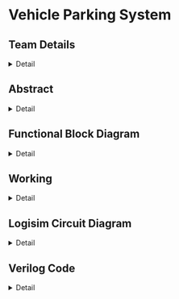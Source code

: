 # Vehicle Parking System

<!-- First Section -->
## Team Details
<details>
  <summary>Detail</summary>

  > Semester: 3rd Sem B. Tech. CSE

  > Section: S1

  > Member-1: Aarya M, 231CS103, aaryam.231cs103@nitk.edu.in, 9632584849

  > Member-2: Harsh Kaladagi, 231CS126, harshkaladagi.231cs126@nitk.edu.in, 9113622149

  > Member-3: Sagar Gowda M S, 211CS147, sagargowdams.211cs147@nitk.edu.in, 9538425944
</details>

<!-- Second Section -->
## Abstract
<details>
  <summary>Detail</summary>
  
   > Motivation: The motivation for the current project is based on the increasing need for smart parking solutions for two-wheeler and four-wheeler vehicles within urban areas. As the number of vehicles increases, there is a need for efficient management of parking to avoid congestion, save time, and lessen environmental impact. Therefore, this project targets the contribution towards making parking systems smarter and more efficient by satisfying the needs of both.
  
   > Problem Statement: The problem we have in our mind is to design a probable and costeffective parking counting system for two-wheeler and four-wheeler types of vehicles. Counting by human beings with conventional methods is always error-prone, and the available automatic methods are pretty heavy on budget and are complicated ones. We plan to design a solution that counts both vehicle types correctly without any challenges at all.
  
   > Features:
 The design objectives of the Logic Parking Counter for two and four wheelers are
to establish a practical system of counting both types of vehicles with high accuracy. The
cost will be maintained low so that it remains convenient for parking operators in dealing
with both two and four wheelers. Furthermore, an easy-to-use interface will be created so
that it would ease its use by parking management personnel and drivers of the two types of
vehicles. Finally, the system will also be designed to accommodate a variety of sizes of the
parking areas as well as flexible traffic patterns to ensure it runs efficiently in different parking environments.

</details>

<!-- Third Section -->
## Functional Block Diagram
<details>
  <summary>Detail</summary>

<img alt="S1-T2" src="https://github.com/user-attachments/assets/43fe22df-b065-41ea-86ca-430812d08a5b"><img/>

</details>

<!-- Fourth Section -->
## Working
<details>
  <summary>Detail</summary>

  > ### Working of Vehicle Parking System

The vehicle parking system operates by tracking the entry and exit of vehicles using sensors and logic circuits. The system is designed to distinguish between cars and bikes based on their weight, allowing for accurate counting of each type of vehicle. The core components include weight sensors, multiplexers, logic gates, and counters.

When a vehicle approaches the **entry gate**, it passes over a weight sensor that determines whether the vehicle is a car or a bike. The weight value is fed into a multiplexer (MUX) that routes the input to different counters depending on the vehicle type. Once the vehicle's weight is detected and classified, logic gates such as AND and OR gates process the entry signal, allowing the system to update the respective counters for total entries (either cars or bikes). The system also updates a counter that tracks the current number of vehicles present in the parking lot.

At the **exit gate**, a similar process occurs. The vehicle's weight is once again detected by the sensor, and the appropriate counters are updated to reflect that a car or bike has left the lot. The exit signal is processed through logic gates, ensuring that the current number of cars and bikes inside the parking lot is decreased accordingly.

The system continuously monitors both the **total number of vehicles** that have entered and exited the lot, as well as the **current occupancy**. The counters for total cars and bikes are incremented when vehicles enter and decremented when they exit. This real-time tracking ensures that the parking lot never exceeds its capacity and maintains an accurate log of all vehicle movements.

This approach, utilizing combinational logic, weight detection, and digital counters, provides an efficient and automated solution for managing vehicle parking, ensuring accurate vehicle classification and occupancy tracking at all times.

</details>



<!-- Fifth Section -->
## Logisim Circuit Diagram
<details>
  <summary>Detail</summary>

  > ![S1-T13-Logisim](https://github.com/user-attachments/assets/f3ade603-3247-4341-bd82-4637bd265e0f)
 
<br> **Power On**: Ensure the circuit is powered, and all counters start at zero.

<br> **Vehicle Entry Detection**: A vehicle passes over the entry weight sensor. The weight is used to classify the vehicle as a car or bike.

<br> **Entry Counters Update**: The respective counter for total cars or bikes entered is incremented. The current occupancy counter is also updated.

<br> **Vehicle Exit Detection**: When a vehicle reaches the exit gate, the exit weight sensor classifies it as a car or bike.

<br> **Exit Counters Update**: The current occupancy counter is decremented, and total exits are updated.

<br> **Continuous Tracking**: The system tracks the number of cars and bikes in real-time, updating the total entries and current occupancy.

</details>

<!-- Sixth Section -->
## Verilog Code
<details>
  <summary>Detail</summary>


  ## Main Module
  
  ```
module parking_system(
  input clk,
  input rst,
  input car_entry,
  input bike_entry,
  input car_exit,
  input bike_exit,
  output reg [7:0] total_cars_entered,
  output reg [7:0] total_bikes_entered,
  output reg [7:0] cars_in_parking,
  output reg [7:0] bikes_in_parking
);

always @(posedge clk or posedge rst) begin
  if (rst) begin
      total_cars_entered <= 8'd0;
      total_bikes_entered <= 8'd0;
      cars_in_parking <= 8'd0;
      bikes_in_parking <= 8'd0;
  end
  else begin
      if (car_entry) begin
          total_cars_entered <= total_cars_entered + 1;
          cars_in_parking <= cars_in_parking + 1;
      end
      if (bike_entry) begin
          total_bikes_entered <= total_bikes_entered + 1;
          bikes_in_parking <= bikes_in_parking + 1;
      end
      if (car_exit && cars_in_parking > 0) begin
          cars_in_parking <= cars_in_parking - 1;
      end
      if (bike_exit && bikes_in_parking > 0) begin
          bikes_in_parking <= bikes_in_parking - 1;
      end
  end
end

endmodule

```

## Test Bench
```
module tb_parking_system();

    reg clk;
    reg rst;
    reg car_entry;
    reg bike_entry;
    reg car_exit;
    reg bike_exit;

    wire [7:0] total_cars_entered;
    wire [7:0] total_bikes_entered;
    wire [7:0] cars_in_parking;
    wire [7:0] bikes_in_parking;

    parking_system uut (
        .clk(clk),
        .rst(rst),
        .car_entry(car_entry),
        .bike_entry(bike_entry),
        .car_exit(car_exit),
        .bike_exit(bike_exit),
        .total_cars_entered(total_cars_entered),
        .total_bikes_entered(total_bikes_entered),
        .cars_in_parking(cars_in_parking),
        .bikes_in_parking(bikes_in_parking)
    );

    always begin
        #5 clk = ~clk;
    end

    initial begin
        clk = 0;
        rst = 0;
        car_entry = 0;
        bike_entry = 0;
        car_exit = 0;
        bike_exit = 0;

        rst = 1;
        #10;
        rst = 0;

        #10 car_entry = 1;
        #10 car_entry = 0;

        #10 bike_entry = 1;
        #10 bike_entry = 0;

        #10 car_entry = 1;
        #10 car_entry = 0;

        #10 car_exit = 1;
        #10 car_exit = 0;

        #10 bike_exit = 1;
        #10 bike_exit = 0;

        #10;
        $display("Total cars entered: %d", total_cars_entered);
        $display("Total bikes entered: %d", total_bikes_entered);
        $display("Cars in parking: %d", cars_in_parking);
        $display("Bikes in parking: %d", bikes_in_parking);

        $finish;
    end
endmodule

```

  
</details>



